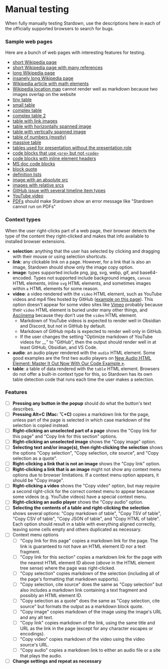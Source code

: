 # Manual testing

When fully manually testing Stardown, use the descriptions here in each of the officially supported browsers to search for bugs.

### Sample web pages

Here are a bunch of web pages with interesting features for testing.

- [short Wikipedia page](https://en.wikipedia.org/wiki/Harjant_Gill)
- [short Wikipedia page with many references](https://en.wikipedia.org/wiki/Shanti_Kumar_Morarjee)
- [long Wikipedia page](https://en.wikipedia.org/wiki/Cold_War)
- [insanely long Wikipedia page](https://en.wikipedia.org/wiki/Scythians)
- [Wikipedia article with math elements](https://en.wikipedia.org/wiki/Kinematics)
- [Wikipedia location map](https://en.wikipedia.org/wiki/Bush_Kill_%28Pepacton_Reservoir_tributary%29) cannot render well as markdown because two images overlap on the website
- [tiny table](https://www.markdownguide.org/extended-syntax/#tables)
- [small table](https://developer.mozilla.org/en-US/docs/Learn/HTML/Tables/Advanced#tables_for_visually_impaired_users)
- [complex table](https://en.wikipedia.org/wiki/English_modal_auxiliary_verbs#Modal_auxiliary_verbs_distinguished_grammatically)
- [complex table 2](https://en.wikipedia.org/wiki/Dear_Evan_Hansen#Original_West_End_production)
- [table with link images](https://en.wikipedia.org/wiki/1926_World_Table_Tennis_Championships)
- [table with horizontally spanned image](https://en.wikipedia.org/wiki/Toshimi_Kitazawa)
- [table with vertically spanned image](https://en.wikipedia.org/wiki/Gabiadji)
- [table of numbers (mostly)](https://finance.yahoo.com/quote/%5EGSPC/history/)
- [massive table](https://www.worldometers.info/world-population/population-by-country/)
- [tables used for presentation without the presentation role](https://news.ycombinator.com/)
- [code blocks that use `<pre>` but not `<code>`](https://www.cnblogs.com/unity2018/p/8492463.html)
- [code blocks with inline element headers](https://developer.mozilla.org/en-US/docs/Learn/HTML/Tables/Advanced#the_scope_attribute)
- [MS doc code blocks](https://devblogs.microsoft.com/dotnet/csharp-13-explore-preview-features/)
- [block quote](https://markdownguide.offshoot.io/basic-syntax/#blockquotes-1)
- [definition lists](https://forgottenrealms.fandom.com/wiki/Template:Location)
- [image with an absolute src](https://betterexplained.com/articles/math-empathy/#post-6251:~:text=Math%20Empathy%20Checklist,different%20mental%20checklist.)
- [images with relative srcs](https://textbundle.org/)
- [GitHub issue with several timeline item types](https://github.com/Stardown-app/Stardown/issues/44)
- [YouTube video](https://www.youtube.com/watch?v=jfKfPfyJRdk)
- [PDFs](https://haslab.github.io/SAFER/scp21.pdf) should make Stardown show an error message like "Stardown cannot run on PDFs"

### Context types

When the user right-clicks part of a web page, their browser detects the type of the content they right-clicked and makes that info available to installed browser extensions.

- **selection**: anything that the user has selected by clicking and dragging with their mouse or using selection shortcuts.
- **link**: any clickable link on a page. However, for a link that is also an image, Stardown should show only the image copy option.
- **image**: types supported include png, jpg, svg, webp, gif, and base64-encoded. Types not supported include background images, `canvas` HTML elements, inline `svg` HTML elements, and sometimes images within `a` HTML elements for some reason.
- **video**: a video rendered with the `video` HTML element, such as YouTube videos and mp4 files hosted by GitHub ([example on this page](https://github.com/wheelercj/zq)). This option doesn't appear for some video sites like [Vimeo](https://player.vimeo.com/video/55073825) probably because their `video` HTML element is buried under many other things, and [Asciinema](https://asciinema.org/) because they don't use the `video` HTML element.
  - Markdown of YouTube videos is expected to render well in Obsidian and Discord, but not in GitHub by default.
  - Markdown of GitHub mp4s is expected to render well only in GitHub.
  - If the user changes the setting "Optimize markdown of YouTube videos for __" to "GitHub", then the output should render well in at least GitHub, Obsidian, and VS Code.
- **audio**: an audio player rendered with the `audio` HTML element. Some good examples are the first two audio players on [New Audio HTML Element: Master It Out Now With Our Code Example »](https://html.com/tags/audio/).
- **table**: a table of data rendered with the `table` HTML element. Browsers do not offer a built-in context type for this, so Stardown has its own table detection code that runs each time the user makes a selection.

### Features

- [ ] **Pressing any button in the popup** should do what the button's text describes.
- [ ] **Pressing Alt+C (Mac: ⌥+C)** copies a markdown link for the page, unless part of the page is selected in which case markdown of the selection is copied instead.
- [ ] **Right-clicking an unselected part of a page** shows the "Copy link for this page" and "Copy link for this section" options.
- [ ] **Right-clicking an unselected image** shows the "Copy image" option.
- [ ] **Selecting text and/or image(s), then right-clicking the selection** shows the options "Copy selection", "Copy selection, cite source", and "Copy selection as a quote".
- [ ] **Right-clicking a link that is not an image** shows the "Copy link" option.
- [ ] **Right-clicking a link that is an image** might not show any context menu options due to browser limitations. If a context menu option appears, it should be "Copy image".
- [ ] **Right-clicking a video** shows the "Copy video" option, but may require a second right-click for the correct context menu to appear because some videos (e.g. YouTube videos) have a special context menu.
- [ ] **Right-clicking an audio player** shows the "Copy audio" option.
- [ ] **Selecting the contents of a table and right-clicking the selection** shows several options: "Copy markdown of table", "Copy TSV of table", "Copy CSV of table", "Copy JSON of table", and "Copy HTML of table". Each option should result in a table with everything aligned correctly, leaving some cells empty and others duplicated as necessary.
- [ ] Context menu options
  - [ ] "Copy link for this page" copies a markdown link for the page. The link is guaranteed to not have an HTML element ID nor a text fragment.
  - [ ] "Copy link for this section" copies a markdown link for the page with the nearest HTML element ID above (*above* in the HTML element tree sense) where the page was right-clicked.
  - [ ] "Copy selection" copies markdown of the selection (including all of the page's formatting that markdown supports).
  - [ ] "Copy selection, cite source" does the same as "Copy selection" but also includes a markdown link containing a text fragment and possibly an HTML element ID.
  - [ ] "Copy selection as a quote" does the same as "Copy selection, cite source" but formats the output as a markdown block quote.
  - [ ] "Copy image" copies markdown of the image using the image's URL and any alt text.
  - [ ] "Copy link" copies markdown of the link, using the same title and URL as the link in the page (except for any character escapes or encodings).
  - [ ] "Copy video" copies markdown of the video using the video source's URL.
  - [ ] "Copy audio" copies a markdown link to either an audio file or a site that plays the audio.
- [ ] **Change settings and repeat as necessary**
